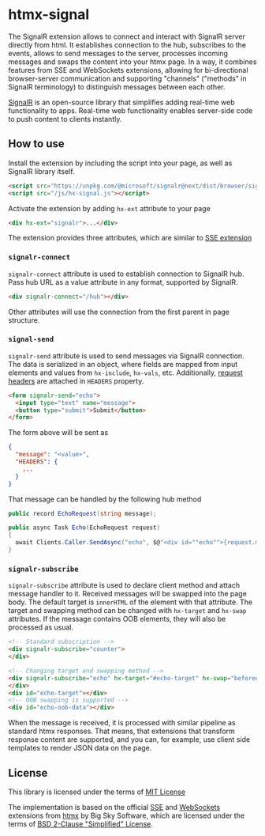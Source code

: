 # htmx-signal

The SignalR extension allows to connect and interact with SignalR server directly from html.
It establishes connection to the hub, subscribes to the events, allows to send messages to the server,
processes incoming messages and swaps the content into your htmx page.  In a way, it combines features from SSE
and WebSockets extensions, allowing for bi-directional browser-server communication and supporting
"channels" ("methods" in SignalR terminology) to distinguish messages between each other.

[SignalR](https://docs.microsoft.com/en-us/aspnet/core/signalr/introduction?view=aspnetcore-6.0) is an open-source library that
simplifies adding real-time web functionality to apps. Real-time web functionality enables server-side code to push content to clients instantly.

## How to use

Install the extension by including the script into your page, as well as SignalR library itself.

```html
<script src="https://unpkg.com/@microsoft/signalr@next/dist/browser/signalr.js"></script>
<script src="/js/hx-signal.js"></script>
```

Activate the extension by adding `hx-ext` attribute to your page

```html
<div hx-ext="signalr">...</div>
```

The extension provides three attributes, which are similar to [SSE extension](https://htmx.org/extensions/server-sent-events/)

### `signalr-connect`

`signalr-connect` attribute is used to establish connection to SignalR hub. Pass hub URL as a value attribute in any format, supported by SignalR.

```html
<div signalr-connect="/hub"></div>
```

Other attributes will use the connection from the first parent in page structure.

### `signal-send`

`signalr-send` attribute is used to send messages via SignalR connection. The data is serialized in an object, where fields are mapped from input elements
and values from `hx-include`, `hx-vals`, etc. Additionally, [request headers](https://htmx.org/docs/#request-headers) are attached in `HEADERS` property.

```html
<form signalr-send="echo">
  <input type="text" name="message">
  <button type="submit">Submit</button>
</form>
```

The form above will be sent as

```json
{
  "message": "<value>",
  "HEADERS": {
    ...
  }
}
```

That message can be handled by the following hub method

```csharp
public record EchoRequest(string message);

public async Task Echo(EchoRequest request)
{
  await Clients.Caller.SendAsync("echo", $@"<div id=""echo"">{request.message}</div><div hx-swap-oob=""true"" id=""echo-oob-data"">{new Random().Next()}</div>");
}
```

### `signalr-subscribe`

`signalr-subscribe` attribute is used to declare client method and attach message handler to it. Received messages will be swapped into the page body.
The default target is `innerHTML` of the element with that attribute. The target and swapping method can be changed with `hx-target` and `hx-swap` attributes. If the message
contains OOB elements, they will also be processed as usual.

```html
<!-- Standard subscription -->
<div signalr-subscribe="counter">
</div>

<!-- Changing target and swapping method -->
<div signalr-subscribe="echo" hx-target="#echo-target" hx-swap="beforeend">
</div>
<div id="echo-target"></div>
<!-- OOB swapping is supported -->
<div id="echo-oob-data"></div>
```

When the message is received, it is processed with similar pipeline as standard htmx responses. That means, that extensions that transform response content
are supported, and you can, for example, use client side templates to render JSON data on the page.

## License

This library is licensed under the terms of [MIT License](LICENSE)

The implementation is based on the official [SSE](https://github.com/bigskysoftware/htmx/blob/master/src/ext/sse.js) and [WebSockets](https://github.com/bigskysoftware/htmx/blob/master/src/ext/ws.js)
extensions from [htmx](https://github.com/bigskysoftware/htmx) by Big Sky Software, which are licensed under the terms of [BSD 2-Clause "Simplified" License](https://github.com/bigskysoftware/htmx/blob/master/LICENSE).